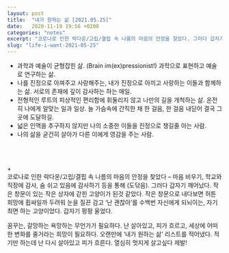 ```yaml
---
layout: post
title:  "내가 원하는 삶 [2021.05.25]"
date:   2020-11-19 19:56 +0200
categories: "notes"
excerpt: "코로나로 인한 락다운/고립/결핍 속 나름의 마음의 안정을 찾았다. 그러다 갑자기 깨어났다. 작은 창문이 있는 작은 상자에 갇힌 고양이가 된것 같았다."
slug: "life-i-want-2021-05-25"
---
```


* 과학과 예술이 균형잡힌 삶. (Brain im(ex)pressionist!) 과학으로 표현하고 예술로 연구하는 삶.
* 나를 진정으로 아껴주고 사랑해주는, 내가 진정으로 아끼고 사랑하는 이들과 함께하는 삶. 서로의 존재에 깊이 감사하는 하는 매일.
* 전형적인 루트의 피상적인 편리함에 휘둘리지 않고 나만의 길을 개척하는 삶. 온전히 나에게 알맞는 일과 일상. 늘 가슴속에 간직한 채 한 걸음, 한 걸음 내딛어 결국 그 곳에 도달하길.
* 넓은 인맥을 추구하지 않지만 나의 소중한 이들을 진정으로 챙길줄 아는 사람.
* 나의 삶을 굳건히 살아가 다른 이에게 영감을 주는 사람.
<br>
<br>

+<br>
코로나로 인한 락다운/고립/결핍 속 나름의 마음의 안정을 찾았다 – 마음 비우기, 학교와 직장에 감사, 숨 쉬고 있음에 감사하기 등을 통해 (도닦음). 그러다 갑자기 깨어났다. 작은 창문이 있는 작은 상자에 갇힌 고양이가 된것 같았다. 작은 창문으로 내다보면 허튼 희망에 휩싸일까 두려워 눈을 질끈 감고 ‘난 괜찮아’를 수백번 자신에게 되뇌이는, 자기최면 하는 고양이었다. 갑자기 펑펑 울었다.

꿈꾸는, 갈망하는 욕망하는 무언가가 필요하다. 난 살아있고, 피가 흐르고, 세상에 어떠한 변화를 줄거라는 희망이 필요하다. 오랜만에 ‘내가 원하는 삶’ 리스트를 적어냈다. 적기만 하는데 난 다시 살아있고 피가 흐른다. 열심히 멋지게 살고싶다 제발!